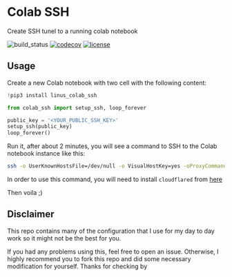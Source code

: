 # Colab SSH

Create SSH tunel to a running colab notebook

![build_status](https://github.com/lamhoangtung/colab_ssh/workflows/Colab%20SSH/badge.svg)
[![codecov](https://codecov.io/gh/lamhoangtung/colab_ssh/branch/master/graph/badge.svg)](https://codecov.io/gh/Techainer/mlchain-python)
[![license](https://img.shields.io/badge/License-MIT-blue.svg)](https://github.com/lamhoangtung/colab_ssh/blob/master/LICENSE)

## Usage
Create a new Colab notebook with two cell with the following content:
```python
!pip3 install linus_colab_ssh

from colab_ssh import setup_ssh, loop_forever

public_key = '<YOUR_PUBLIC_SSH_KEY>'
setup_ssh(public_key)
loop_forever()
```

Run it, after about 2 minutes, you will see a command to SSH to the Colab notebook instance like this:

```bash
ssh -o UserKnownHostsFile=/dev/null -o VisualHostKey=yes -oProxyCommand="cloudflared access ssh --hostname %h" root@newspapers-tn-funky-lime.trycloudflare.com
```

In order to use this command, you will need to install `cloudflared` from [here](https://developers.cloudflare.com/argo-tunnel/getting-started/installation)


Then voila ;)

## Disclaimer

This repo contains many of the configuration that I use for my day to day work so it might not be the best for you.

If you had any problems using this, feel free to open an issue. Otherwise, I highly recommend you to fork this repo and did some necessary modification for yourself. Thanks for checking by
